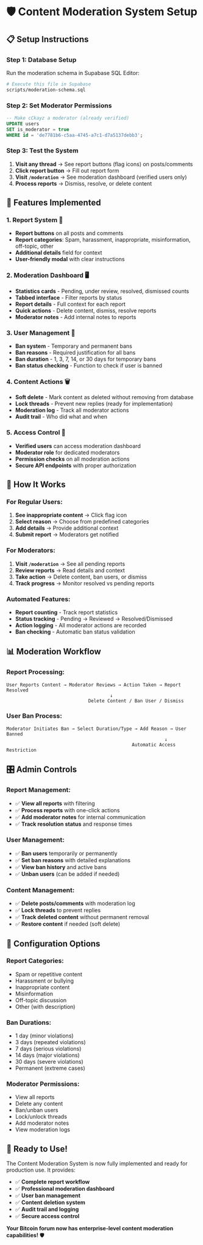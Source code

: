 # 🛡️ Content Moderation System Setup

## 📋 Setup Instructions

### **Step 1: Database Setup**
Run the moderation schema in Supabase SQL Editor:
```bash
# Execute this file in Supabase
scripts/moderation-schema.sql
```

### **Step 2: Set Moderator Permissions**
```sql
-- Make cCkayz a moderator (already verified)
UPDATE users 
SET is_moderator = true 
WHERE id = 'de7781b6-c5aa-4745-a7c1-d7a5137debb3';
```

### **Step 3: Test the System**
1. **Visit any thread** → See report buttons (flag icons) on posts/comments
2. **Click report button** → Fill out report form
3. **Visit `/moderation`** → See moderation dashboard (verified users only)
4. **Process reports** → Dismiss, resolve, or delete content

## 🎯 **Features Implemented**

### **1. Report System** 📝
- **Report buttons** on all posts and comments
- **Report categories**: Spam, harassment, inappropriate, misinformation, off-topic, other
- **Additional details** field for context
- **User-friendly modal** with clear instructions

### **2. Moderation Dashboard** 🖥️
- **Statistics cards** - Pending, under review, resolved, dismissed counts
- **Tabbed interface** - Filter reports by status
- **Report details** - Full context for each report
- **Quick actions** - Delete content, dismiss, resolve reports
- **Moderator notes** - Add internal notes to reports

### **3. User Management** 👥
- **Ban system** - Temporary and permanent bans
- **Ban reasons** - Required justification for all bans
- **Ban duration** - 1, 3, 7, 14, or 30 days for temporary bans
- **Ban status checking** - Function to check if user is banned

### **4. Content Actions** 🗑️
- **Soft delete** - Mark content as deleted without removing from database
- **Lock threads** - Prevent new replies (ready for implementation)
- **Moderation log** - Track all moderator actions
- **Audit trail** - Who did what and when

### **5. Access Control** 🔐
- **Verified users** can access moderation dashboard
- **Moderator role** for dedicated moderators
- **Permission checks** on all moderation actions
- **Secure API endpoints** with proper authorization

## 🚀 **How It Works**

### **For Regular Users:**
1. **See inappropriate content** → Click flag icon
2. **Select reason** → Choose from predefined categories
3. **Add details** → Provide additional context
4. **Submit report** → Moderators get notified

### **For Moderators:**
1. **Visit `/moderation`** → See all pending reports
2. **Review reports** → Read details and context
3. **Take action** → Delete content, ban users, or dismiss
4. **Track progress** → Monitor resolved vs pending reports

### **Automated Features:**
- **Report counting** - Track report statistics
- **Status tracking** - Pending → Reviewed → Resolved/Dismissed
- **Action logging** - All moderator actions are recorded
- **Ban checking** - Automatic ban status validation

## 📊 **Moderation Workflow**

### **Report Processing:**
```
User Reports Content → Moderator Reviews → Action Taken → Report Resolved
                                      ↓
                              Delete Content / Ban User / Dismiss
```

### **User Ban Process:**
```
Moderator Initiates Ban → Select Duration/Type → Add Reason → User Banned
                                                          ↓
                                              Automatic Access Restriction
```

## 🎛️ **Admin Controls**

### **Report Management:**
- ✅ **View all reports** with filtering
- ✅ **Process reports** with one-click actions
- ✅ **Add moderator notes** for internal communication
- ✅ **Track resolution status** and response times

### **User Management:**
- ✅ **Ban users** temporarily or permanently
- ✅ **Set ban reasons** with detailed explanations
- ✅ **View ban history** and active bans
- ✅ **Unban users** (can be added if needed)

### **Content Management:**
- ✅ **Delete posts/comments** with moderation log
- ✅ **Lock threads** to prevent replies
- ✅ **Track deleted content** without permanent removal
- ✅ **Restore content** if needed (soft delete)

## 🔧 **Configuration Options**

### **Report Categories:**
- Spam or repetitive content
- Harassment or bullying  
- Inappropriate content
- Misinformation
- Off-topic discussion
- Other (with description)

### **Ban Durations:**
- 1 day (minor violations)
- 3 days (repeated violations)
- 7 days (serious violations)
- 14 days (major violations)
- 30 days (severe violations)
- Permanent (extreme cases)

### **Moderator Permissions:**
- View all reports
- Delete any content
- Ban/unban users
- Lock/unlock threads
- Add moderator notes
- View moderation logs

## 🎉 **Ready to Use!**

The Content Moderation System is now fully implemented and ready for production use. It provides:

- ✅ **Complete report workflow**
- ✅ **Professional moderation dashboard**
- ✅ **User ban management**
- ✅ **Content deletion system**
- ✅ **Audit trail and logging**
- ✅ **Secure access control**

**Your Bitcoin forum now has enterprise-level content moderation capabilities!** 🛡️
